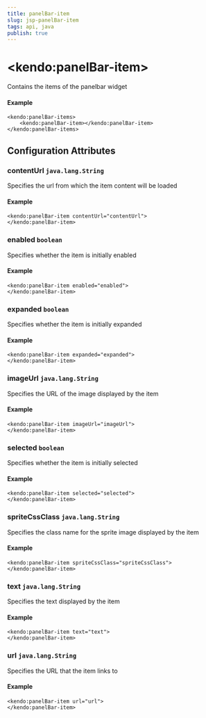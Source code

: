 ```yaml
---
title: panelBar-item
slug: jsp-panelBar-item
tags: api, java
publish: true
---
```


# \<kendo:panelBar-item\>

Contains the items of the panelbar widget

#### Example
    <kendo:panelBar-items>
        <kendo:panelBar-item></kendo:panelBar-item>
    </kendo:panelBar-items>

## Configuration Attributes

### contentUrl `java.lang.String`

Specifies the url from which the item content will be loaded

#### Example
    <kendo:panelBar-item contentUrl="contentUrl">
    </kendo:panelBar-item>

### enabled `boolean`

Specifies whether the item is initially enabled

#### Example
    <kendo:panelBar-item enabled="enabled">
    </kendo:panelBar-item>

### expanded `boolean`

Specifies whether the item is initially expanded

#### Example
    <kendo:panelBar-item expanded="expanded">
    </kendo:panelBar-item>

### imageUrl `java.lang.String`

Specifies the URL of the image displayed by the item

#### Example
    <kendo:panelBar-item imageUrl="imageUrl">
    </kendo:panelBar-item>

### selected `boolean`

Specifies whether the item is initially selected

#### Example
    <kendo:panelBar-item selected="selected">
    </kendo:panelBar-item>

### spriteCssClass `java.lang.String`

Specifies the class name for the sprite image displayed by the item

#### Example
    <kendo:panelBar-item spriteCssClass="spriteCssClass">
    </kendo:panelBar-item>

### text `java.lang.String`

Specifies the text displayed by the item

#### Example
    <kendo:panelBar-item text="text">
    </kendo:panelBar-item>

### url `java.lang.String`

Specifies the URL that the item links to

#### Example
    <kendo:panelBar-item url="url">
    </kendo:panelBar-item>

